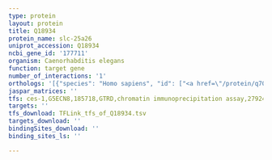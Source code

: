 ```yaml
---
type: protein
layout: protein
title: Q18934
protein_name: slc-25a26
uniprot_accession: Q18934
ncbi_gene_id: '177711'
organism: Caenorhabditis elegans
function: target gene
number_of_interactions: '1'
orthologs: '[{"species": "Homo sapiens", "id": ["<a href=\"/protein/q70hw3\">Q70HW3</a>"]}, {"species": "Mus musculus", "id": ["<a href=\"/protein/q5u680\">Q5U680</a>"]}, {"species": "Rattus norvegicus", "id": ["<a href=\"/protein/d4a6y6\">D4A6Y6</a>"]}, {"species": "Drosophila melanogaster", "id": ["<a href=\"/protein/q9vbn7\">Q9VBN7</a>"]}, {"species": "Danio rerio", "id": ["Q4V9P0"]}, {"species": "Saccharomyces cerevisiae", "id": ["<a href=\"/protein/p38921\">P38921</a>"]}]'
jaspar_matrices: ''
tfs: ces-1,G5ECN8,185718,GTRD,chromatin immunoprecipitation assay,27924024%5Buid%5D,No
targets: ''
tfs_download: TFLink_tfs_of_Q18934.tsv
targets_download: ''
bindingSites_download: ''
binding_sites_ls: ''

---
```

